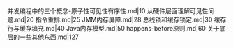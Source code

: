并发编程中的三个概念-原子性可见性有序性.md|10
从硬件层面理解可见性问题.md|20
指令重排.md|25
JMM内存屏障.md|28
总线锁和缓存锁定.md|30
缓存行与缓存填充.md|40
Java内存模型.md|50
happens-before原则.md|60
关于底层的一些其他东西.md|127
